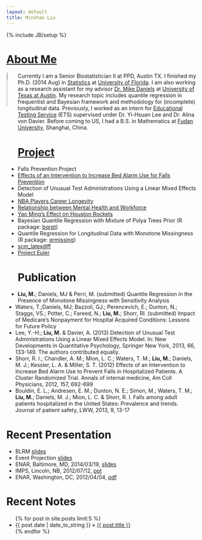 ```yaml
---
layout: default
title: Minzhao Liu
---
```

{% include JB/setup %}

# [About Me](about.html)

<div style="float:left"><img src="http://i.imgur.com/NSyDqih.jpg"
style="float:left;margin:0 10px 10px 0" width="15%"></div>

Currently I am a Senior Biostatistician II at PPD, Austin TX. I finished my Ph.D. (2014 Aug) in
[Statistics](http://www.stat.ufl.edu/) at
[University of Florida](http://www.ufl.edu/).
I am also working as a research assistant for my advisor
[Dr. Mike Daniels](http://www.sbs.utexas.edu/mjdaniels/) at
[University of Texas at Austin](http://www.utexas.edu).  My research
topic includes quantile regression in frequentist and Bayesian
framework and methodology for (incomplete) longitudinal data.
Previously, I worked as an intern for
[Educational Testing Service](http://www.ets.org/) (ETS) supervised
under Dr. Yi-Hsuan Lee and Dr. Alina von Davier. Before coming to US,
I had a B.S. in Mathematics at
[Fudan University](http://www.fudan.edu.cn/englishnew/), Shanghai,
China.

# [Project](pages/project.html)

- Falls Prevention Project
- [Effects of an Intervention to Increase Bed Alarm Use for Falls Prevention](http://annals.org/article.aspx?articleid=1392191)
- Detection of Unusual Test Administrations Using a Linear Mixed Effects Model
- [NBA Players Career Longevity](pages/survival-report.pdf)
- [Relationship between Mental Health and Workforce](pages/multi-report.pdf)
- [Yao Ming’s Effect on Houston Rockets](pages/cda-report.pdf)
- Bayesian Quantile Regression with Mixture of Polya Trees Prior (R package: [bqrpt](https://github.com/liuminzhao/bqrpt.git))
- Quantile Regression for Longitudinal Data with Monotone Missingness (R package: [qrmissing](https://github.com/liuminzhao/qrmissing))
- [scm_latexdiff](pages/scm-latexdiff.html)
- [Project Euler](https://github.com/liuminzhao/eulerproject)


# Publication

- **Liu, M.**; Daniels, MJ & Perri, M. (submitted) Quantile Regression in the Presence of Monotone Missingness with Sensitivity Analysis
- Waters, T.;Daniels, MJ; Bazzoli, GJ.; Perencevich, E.; Dunton, N.; Staggs, VS.; Potter, C.; Fareed, N.; **Liu, M.**; Shorr, RI. (submitted) Impact of Medicare’s Nonpayment for Hospital Acquired Conditions: Lessons for Future Policy
- Lee, Y.-H.; **Liu, M.** & Davier, A. (2013) Detection of Unusual Test Administrations Using a Linear Mixed Effects Model. In: New Developments in Quantitative Psychology, Springer New York, 2013, 66, 133-149. The authors contributed equally.
- Shorr, R. I.; Chandler, A. M.; Mion, L. C.; Waters, T. M.; **Liu, M.**; Daniels, M. J.; Kessler, L. A. & Miller, S. T. (2012) Effects of an Intervention to Increase Bed Alarm Use to Prevent Falls in Hospitalized Patients. A Cluster Randomized Trial. Annals of internal medicine, Am Coll Physicians, 2012, 157, 692-699
- Bouldin, E. L.; Andresen, E. M.; Dunton, N. E.; Simon, M.; Waters, T. M.; **Liu, M.**; Daniels, M. J.; Mion, L. C. & Shorr, R. I. Falls among adult patients hospitalized in the United States: Prevalence and trends. Journal of patient safety, LWW, 2013, 9, 13-17

# Recent Presentation

- BLRM [slides](pages/Minzhao_BLRM_Simulation.pptx)
- Event Projection [slides](pages/Training_Event_Projection_Minzhao_2018.pptx)
- ENAR, Baltimore, MD, 2014/03/19, [slides](http://liuminzhao.github.io/enar2014/)
- IMPS, Lincoln, NB, 2012/07/12, [ppt](pages/Minzhao-slides.ppt)
- ENAR, Washington, DC, 2012/04/04, [pdf](pages/enar-minzhao-slides.pdf)

# Recent Notes

<ul class="posts">
{% for post in site.posts limit:5 %}
<li><span>{{ post.date | date_to_string }}</span> &raquo; <a href="{{ BASE_PATH }}{{ post.url }}">{{ post.title }}</a></li>
{% endfor %}
</ul>
